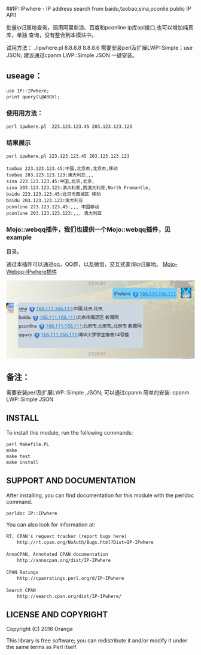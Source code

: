 
##IP::IPwhere - IP address search from baidu,taobao,sina,pconlie public IP API!

批量ip归属地查询，调用阿里新浪、百度和pconline ip库api接口,也可以增加纯真库，单独
查询，没有整合到本模块中。

试用方法： ./ipwhere.pl 8.8.8.8 8.8.8.6
需要安装perl及扩展LWP::Simple；use JSON;
建议通过cpanm LWP::Simple JSON 一键安装。

## useage：
    
    use IP::IPwhere;
    print query(\@ARGV);


### 使用用方法： 

    perl ipwhere.pl  223.123.123.45 203.123.123.123 

### 结果展示
    
    perl ipwhere.pl 223.123.123.45 203.123.123.123

    taobao 223.123.123.45:中国,北京市,北京市,移动
    taobao 203.123.123.123:澳大利亚,,,
    sina 223.123.123.45:中国,北京,北京,
    sina 203.123.123.123:澳大利亚,西澳大利亚,North Fremantle,
    baidu 223.123.123.45:北京市西城区 移动
    baidu 203.123.123.123:澳大利亚
    pconline 223.123.123.45:,,, 中国移动
    pconline 203.123.123.123:,,, 澳大利亚

### Mojo::webqq插件，我们也提供一个Mojo::webqq插件，见example
目录。

通过本插件可以通过qq，QQ群，以及微信，交互式查询ip归属地。
[Mojo-Webqq-IPwhere插件](https://git.oschina.net/ijz/Mojo-Webqq-IPwhere)

![qqipwhere](example/qqip.png)

  
## 备注：

   需要安装perl及扩展LWP::Simple ,JSON;
   可以通过cpanm 简单的安装: cpanm LWP::Simple JSON 

    
## INSTALL

To install this module, run the following commands:

	perl Makefile.PL
	make
	make test
	make install

## SUPPORT AND DOCUMENTATION

After installing, you can find documentation for this module with the
perldoc command.

    perldoc IP::IPwhere

You can also look for information at:

    RT, CPAN's request tracker (report bugs here)
        http://rt.cpan.org/NoAuth/Bugs.html?Dist=IP-IPwhere

    AnnoCPAN, Annotated CPAN documentation
        http://annocpan.org/dist/IP-IPwhere

    CPAN Ratings
        http://cpanratings.perl.org/d/IP-IPwhere

    Search CPAN
        http://search.cpan.org/dist/IP-IPwhere/


## LICENSE AND COPYRIGHT

Copyright (C) 2016 Orange

This library is free software; you can redistribute it and/or modify
it under the same terms as Perl itself.
